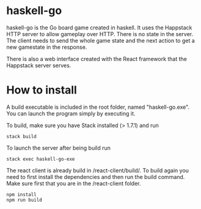 # haskell-go

haskell-go is the Go board game created in haskell. It uses the Happstack HTTP server to allow gameplay over HTTP. There is no state in the server. The client needs to send the whole game state and the next action to get a new gamestate in the response.

There is also a web interface created with the React framework that the Happstack server serves.

# How to install
A build executable is included in the root folder, named "haskell-go.exe". You can launch the program simply by executing it.

To build, make sure you have Stack installed (> 1.7.1) and run
```
stack build
```

To launch the server after being build run
```
stack exec haskell-go-exe
```

The react client is already build in /react-client/build/. To build again you need to first install the dependencies and then run the build command. Make sure first that you are in the /react-client folder.
```
npm install
npm run build
```
